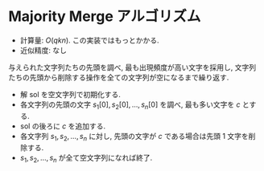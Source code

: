 # Majority Merge アルゴリズム

- 計算量: $O(qkn)$. この実装ではもっとかかる.
- 近似精度: なし

与えられた文字列たちの先頭を調べ, 最も出現頻度が高い文字を採用し,
文字列たちの先頭から削除する操作を全ての文字列が空になるまで繰り返す.

- 解 $\mathrm{sol}$ を空文字列で初期化する.
- 各文字列の先頭の文字 $s_1[0], s_2[0], \dots, s_n[0]$ を調べ, 最も多い文字を $c$ とする.
- $\mathrm{sol}$ の後ろに $c$ を追加する.
- 各文字列 $s_1, s_2, \dots, s_n$ に対し, 先頭の文字が $c$ である場合は先頭 1 文字を削除する.
- $s_1, s_2, \dots, s_n$ が全て空文字列になれば終了.
